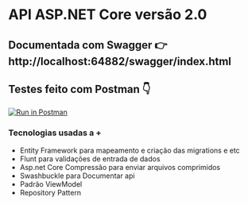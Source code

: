<h1> API ASP.NET Core versão 2.0</h1>
<h2>Documentada com Swagger 👉 http://localhost:64882/swagger/index.html </h2>

<h2>Testes feito com Postman 👇</h2>

[![Run in Postman](https://run.pstmn.io/button.svg)](https://app.getpostman.com/run-collection/eaebcb68b60e7b666511)

<h3>Tecnologias usadas a +</h3>
<ul>
<li>Entity Framework para mapeamento e criação das migrations e etc</li>
<li>Flunt para validações de entrada de dados</li>
<li>Asp.net Core Compressão para enviar arquivos comprimidos</li>
<li>Swashbuckle para Documentar api</li>
<li>Padrão ViewModel</li>
<li>Repository Pattern</li>
</li>


